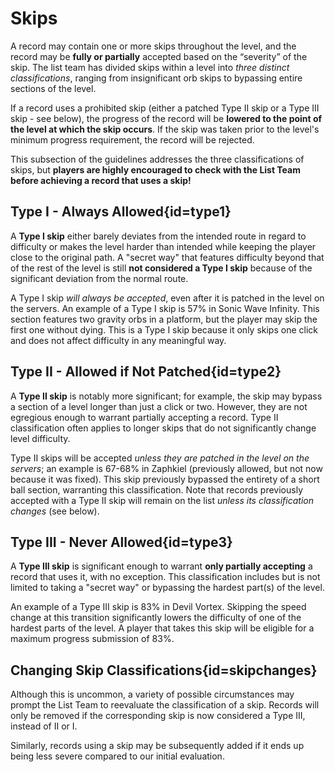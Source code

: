 <div class='panel fade js-scroll-anim' data-anim='fade'>

# Skips

A record may contain one or more skips throughout the level, and the record may be **fully or partially** accepted based on the “severity” of the skip. The list team has divided skips within a level into *three distinct classifications*, ranging from insignificant orb skips to bypassing entire sections of the level. 

If a record uses a prohibited skip (either a patched Type II skip or a Type III skip - see below), the progress of the record will be **lowered to the point of the level at which the skip occurs**. If the skip was taken prior to the level's minimum progress requirement, the record will be rejected.

This subsection of the guidelines addresses the three classifications of skips, but **players are highly encouraged to check with the List Team before achieving a record that uses a skip!**

## Type I - Always Allowed{id=type1}

A **Type I skip** either barely deviates from the intended route in regard to difficulty or makes the level harder than intended while keeping the player close to the original path. A "secret way" that features difficulty beyond that of the rest of the level is still **not considered a Type I skip** because of the significant deviation from the normal route. 

A Type I skip *will always be accepted*, even after it is patched in the level on the servers. An example of a Type I skip is 57% in Sonic Wave Infinity. This section features two gravity orbs in a platform, but the player may skip the first one without dying. This is a Type I skip because it only skips one click and does not affect difficulty in any meaningful way.

## Type II - Allowed if Not Patched{id=type2}

A **Type II skip** is notably more significant; for example, the skip may bypass a section of a level longer than just a click or two. However, they are not egregious enough to warrant partially accepting a record. Type II classification often applies to longer skips that do not significantly change level difficulty.

Type II skips will be accepted *unless they are patched in the level on the servers*; an example is 67-68% in Zaphkiel (previously allowed, but not now because it was fixed). This skip previously bypassed the entirety of a short ball section, warranting this classification. Note that records previously accepted with a Type II skip will remain on the list *unless its classification changes* (see below).

## Type III - Never Allowed{id=type3}

A **Type III skip** is significant enough to warrant **only partially accepting** a record that uses it, with no exception. This classification includes but is not limited to taking a "secret way" or bypassing the hardest part(s) of the level.

An example of a Type III skip is 83% in Devil Vortex. Skipping the speed change at this transition significantly lowers the difficulty of one of the hardest parts of the level. A player that takes this skip will be eligible for a maximum progress submission of 83%.

## Changing Skip Classifications{id=skipchanges}

Although this is uncommon, a variety of possible circumstances may prompt the List Team to reevaluate the classification of a skip. Records will only be removed if the corresponding skip is now considered a Type III, instead of II or I. 

Similarly, records using a skip may be subsequently added if it ends up being less severe compared to our initial evaluation.

</div>
